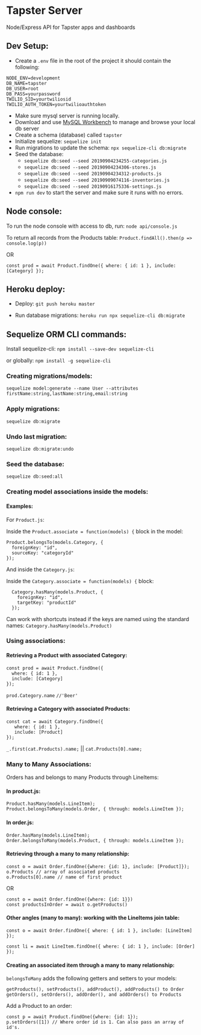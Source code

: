 # Tapster Server

Node/Express API for Tapster apps and dashboards

## Dev Setup:

- Create a `.env` file in the root of the project
  it should contain the following:

```
NODE_ENV=development
DB_NAME=tapster
DB_USER=root
DB_PASS=yourpassword
TWILIO_SID=yourtwiliosid
TWILIO_AUTH_TOKEN=yourtwilioauthtoken
```

- Make sure mysql server is running locally.
- Download and use [MySQL Workbench](https://dev.mysql.com/downloads/workbench/) to manage and browse your local db server
- Create a schema (database) called `tapster`
- Initialize sequelize: `sequelize init`
- Run migrations to update the schema: `npx sequelize-cli db:migrate`
- Seed the database:
  - `sequelize db:seed --seed 20190904234255-categories.js`
  - `sequelize db:seed --seed 20190904234306-stores.js`
  - `sequelize db:seed --seed 20190904234312-products.js`
  - `sequelize db:seed --seed 20190909074116-inventories.js`
  - `sequelize db:seed --seed 20190916175336-settings.js`
- `npm run dev` to start the server and make sure it runs with no errors.

## Node console:

To run the node console with access to db, run:
`node api/console.js`

To return all records from the Products table:
`Product.findAll().then(p => console.log(p))`

OR

`const prod = await Product.findOne({ where: { id: 1 }, include: [Category] });`

## Heroku deploy:

- Deploy:
  `git push heroku master`

- Run database migrations:
  `heroku run npx sequelize-cli db:migrate`

## Sequelize ORM CLI commands:

Install sequelize-cli:
`npm install --save-dev sequelize-cli`

or globally:
`npm install -g sequelize-cli`

### Creating migrations/models:

`sequelize model:generate --name User --attributes firstName:string,lastName:string,email:string`

### Apply migrations:

`sequelize db:migrate`

### Undo last migration:

`sequelize db:migrate:undo`

### Seed the database:

`sequelize db:seed:all`

### Creating model associations inside the models:

#### Examples:

For `Product.js`:

Inside the `Product.associate = function(models) {` block in the model:

```
Product.belongsTo(models.Category, {
  foreignKey: "id",
  sourceKey: "categoryId"
});
```

And inside the `Category.js`:

Inside the `Category.associate = function(models) {` block:

```
  Category.hasMany(models.Product, {
    foreignKey: "id",
    targetKey: "productId"
  });
```

Can work with shortcuts instead if the keys are named using the standard names:
`Category.hasMany(models.Product)`

### Using associations:

#### Retrieving a Product with associated Category:

```
const prod = await Product.findOne({
  where: { id: 1 },
  include: [Category]
});
```

`prod.Category.name` `//'Beer'`

#### Retrieving a Category with associated Products:

```
const cat = await Category.findOne({
   where: { id: 1 },
   include: [Product]
});
```

`_.first(cat.Products).name;` || `cat.Products[0].name;`

### Many to Many Associations:

Orders has and belongs to many Products through LineItems:

#### In product.js:

```
Product.hasMany(models.LineItem);
Product.belongsToMany(models.Order, { through: models.LineItem });
```

#### In order.js:

```
Order.hasMany(models.LineItem);
Order.belongsToMany(models.Product, { through: models.LineItem });
```

#### Retrieving through a many to many relationship:

```
const o = await Order.findOne({where: {id: 1}, include: [Product]});
o.Products // array of associated products
o.Products[0].name // name of first product
```

OR

```
const o = await Order.findOne({where: {id: 1}})
const productsInOrder = await o.getProducts()
```

#### Other angles (many to many): working with the LineItems join table:

```
const o = await Order.findOne({ where: { id: 1 }, include: [LineItem] });
```

```
const li = await LineItem.findOne({ where: { id: 1 }, include: [Order] });
```

#### Creating an associated item through a many to many relationship:

`belongsToMany` adds the following getters and setters to your models:

```
getProducts(), setProducts(), addProduct(), addProducts() to Order
getOrders(), setOrders(), addOrder(), and addOrders() to Products
```

Add a Product to an order:

```
const p = await Product.findOne({where: {id: 1});
p.setOrders([1]) // Where order id is 1. Can also pass an array of id's.
```
